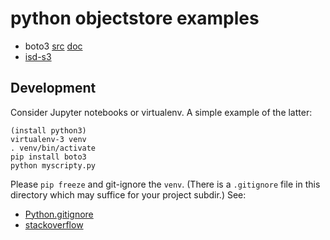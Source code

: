 # python objectstore examples

 * boto3 [src](https://github.com/boto/boto3) [doc](https://boto3.amazonaws.com/v1/documentation/api/latest/index.html)
 * [isd-s3](https://github.com/NCAR/isd-s3)

## Development

Consider Jupyter notebooks or virtualenv.
A simple example of the latter:

    (install python3)
    virtualenv-3 venv
    . venv/bin/activate
    pip install boto3
    python myscripty.py

Please `pip freeze` and git-ignore the `venv`.
(There is a `.gitignore` file in this directory
which may suffice for your project subdir.)
See:
 * [Python.gitignore](https://github.com/github/gitignore/blob/master/Python.gitignore)
 * [stackoverflow](https://stackoverflow.com/questions/6590688/is-it-bad-to-have-my-virtualenv-directory-inside-my-git-repository)

